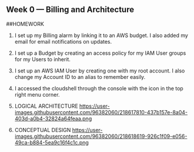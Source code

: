 ## Week 0 — Billing and Architecture

##HOMEWORK
  
 1) I set up my Billing alarm by linking it to an AWS budget. I also added my email for email notifications on updates.

2) I set up a Budget by creating an access policy for my IAM User groups for my Users to inherit.

3) I set up an AWS IAM User by creating one with my root account. I also change my Account ID to an alias to remember easily. 

4) I accessed the cloudshell through the console with the icon in the top right menu corner.

5) LOGICAL ARCHITECTURE
https://user-images.githubusercontent.com/96382060/218617810-437b157e-8a04-403d-a0b4-32824a64feaa.png 

6) CONCEPTUAL DESIGN
 https://user-images.githubusercontent.com/96382060/218618619-926c1f09-e056-49ca-b884-5ea9c16f4c1c.png
